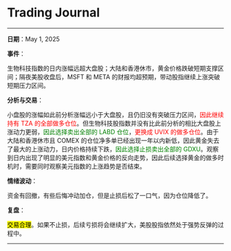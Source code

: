 # Trading Journal

---

**日期**：May 1, 2025

**事件**：

生物科技指数的日内涨幅远超大盘股；大陆和香港休市，黄金价格跌破短期支撑区间；隔夜美股收盘后，MSFT 和 META 的财报均超预期，带动股指继续上涨突破短期压力区间。

**分析与交易**：

小盘股的涨幅如此前分析涨幅远小于大盘股，且仍旧没有突破压力区间，<span style="color: red;">因此继续持有 TZA 的全部做多仓位</span>。但生物科技股指数并没有比此前分析的相比大盘股上涨动力更弱，<span style="color: green;">因此选择卖出全部的 LABD 仓位</span>，<span style="color: red;">更换成 UVIX 的做多仓位</span>。由于大陆和香港休市且 COMEX 的仓位净多单已经出现一年以内新低，因此黄金失去了最大的上涨动力，日内价格持续下跌，<span style="color: green;">因此选择止损卖出全部的 GDXU</span>。观察到日内出现了明显的美元指数和黄金价格的反向走势，因此后续选择黄金的做多时机时，需要同时观察美元指数的上涨趋势是否结束。

**情绪波动**：

资金有回撤，有些后悔冲动加仓，但是止损后松了一口气，因为仓位降低了。

**复盘**：

<mark>交易合理</mark>。如果不止损，后续亏损将会继续扩大，美股股指依然处于强势反弹的过程中。

---
